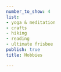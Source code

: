 ```yaml
---
number_to_show: 4
list:
- yoga & meditation
- crafts
- hiking
- reading
- ultimate frisbee
publish: true
title: Hobbies

---
```

